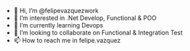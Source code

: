 - 👋 Hi, I’m @felipevazquezwork
- 👀 I’m interested in .Net Develop, Functional & POO
- 🌱 I’m currently learning Devops 
- 💞️ I’m looking to collaborate on Functional & Integration Test
- 📫 How to reach me in felipe.vazquez

<!---
felipevazquezwork/felipevazquezwork is a ✨ special ✨ repository because its `README.md` (this file) appears on your GitHub profile.
You can click the Preview link to take a look at your changes.
--->
